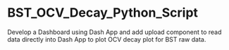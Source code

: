 # BST_OCV_Decay_Python_Script
Develop a Dashboard using Dash App and add upload component to read data directly into Dash App to plot OCV decay plot for BST raw data.
